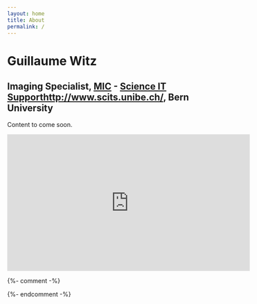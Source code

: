 ```yaml
---
layout: home
title: About
permalink: /
---
```


# Guillaume Witz
## Imaging Specialist, [MIC](http://www.mic.unibe.ch/) - [Science IT Support]()http://www.scits.unibe.ch/, Bern University

Content to come soon.

<iframe width="560" height="315" src="https://www.youtube.com/embed/pEc5hSP0rO0" frameborder="0" gesture="media" allow="encrypted-media" allowfullscreen></iframe>

 
{%- comment -%}
<!-- To know more about me, you can have a look at [my curriculum](#) and check [some of my other interests](#). -->
{%- endcomment -%}
